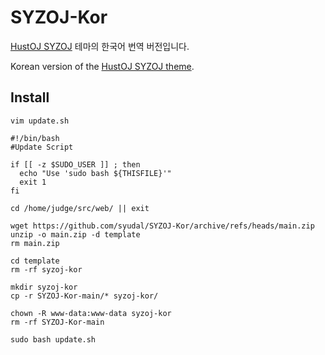 # SYZOJ-Kor
[HustOJ SYZOJ](https://github.com/zhblue/hustoj/tree/master/trunk/web/template/syzoj) 테마의 한국어 번역 버전입니다.

Korean version of the [HustOJ SYZOJ theme](https://github.com/zhblue/hustoj/tree/master/trunk/web/template/syzoj).

## Install
<pre><code>vim update.sh
</code></pre>
<pre><code>#!/bin/bash
#Update Script

if [[ -z $SUDO_USER ]] ; then
  echo "Use 'sudo bash ${THISFILE}'"
  exit 1
fi

cd /home/judge/src/web/ || exit

wget https://github.com/syudal/SYZOJ-Kor/archive/refs/heads/main.zip
unzip -o main.zip -d template
rm main.zip

cd template
rm -rf syzoj-kor

mkdir syzoj-kor
cp -r SYZOJ-Kor-main/* syzoj-kor/

chown -R www-data:www-data syzoj-kor
rm -rf SYZOJ-Kor-main
</code></pre>
<pre><code>sudo bash update.sh
</code></pre>
